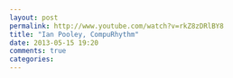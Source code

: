 ```yaml
---
layout: post
permalink: http://www.youtube.com/watch?v=rkZ8zDRlBY8
title: "Ian Pooley, CompuRhythm"
date: 2013-05-15 19:20
comments: true
categories: 
---
```

